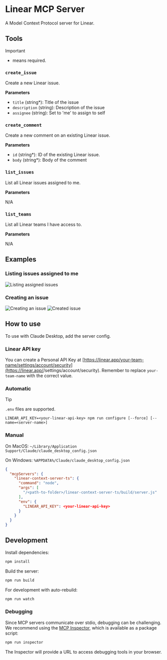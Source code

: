 # Linear MCP Server

A Model Context Protocol server for Linear.

## Tools
> [!IMPORTANT]
> * means required.

### `create_issue`
Create a new Linear issue.

**Parameters**

- `title` (string*): Title of the issue
- `description` (string): Description of the issue
- `assignee` (string): Set to 'me' to assign to self

### `create_comment`
Create a new comment on an existing Linear issue.

**Parameters**

- `id` (string*): ID of the existing Linear issue.
- `body` (string*): Body of the comment

### `list_issues`
List all Linear issues assigned to me.

**Parameters**

N/A

### `list_teams`
List all Linear teams I have access to.

**Parameters**

N/A

## Examples

### Listing issues assigned to me
![Listing assigned issues](https://github.com/user-attachments/assets/11a41e9c-10ed-4cd4-a028-969708a9e389)

### Creating an issue
![Creating an issue](https://github.com/user-attachments/assets/d898e55e-17d2-4a51-82b8-2f291746ebd9)
![Created issue](https://github.com/user-attachments/assets/05761309-f3f4-4945-a7b0-15e98df9aa9d)

## How to use

To use with Claude Desktop, add the server config.

### Linear API key

You can create a Personal API Key at [https://linear.app/your-team-name/settings/account/security](https://linear.app/<team>/settings/account/security). Remember to replace `your-team-name` with the correct value.

### Automatic

> [!TIP]
> `.env` files are supported.

```shell
LINEAR_API_KEY=<your-linear-api-key> npm run configure [--force] [--name=<server-name>]
```

### Manual

On MacOS: `~/Library/Application Support/Claude/claude_desktop_config.json`

On Windows: `%APPDATA%/Claude/claude_desktop_config.json`

```json
{
  "mcpServers": {
    "linear-context-server-ts": {
      "command": "node",
      "args": [
        "/<path-to-folder>/linear-context-server-ts/build/server.js"
      ],
      "env": {
        "LINEAR_API_KEY": <your-linear-api-key>
      }
    }
  }
}
```

## Development

Install dependencies:
```bash
npm install
```

Build the server:
```bash
npm run build
```

For development with auto-rebuild:
```bash
npm run watch
```

### Debugging

Since MCP servers communicate over stdio, debugging can be challenging. We recommend using the [MCP Inspector](https://github.com/modelcontextprotocol/inspector), which is available as a package script:

```bash
npm run inspector
```

The Inspector will provide a URL to access debugging tools in your browser.
